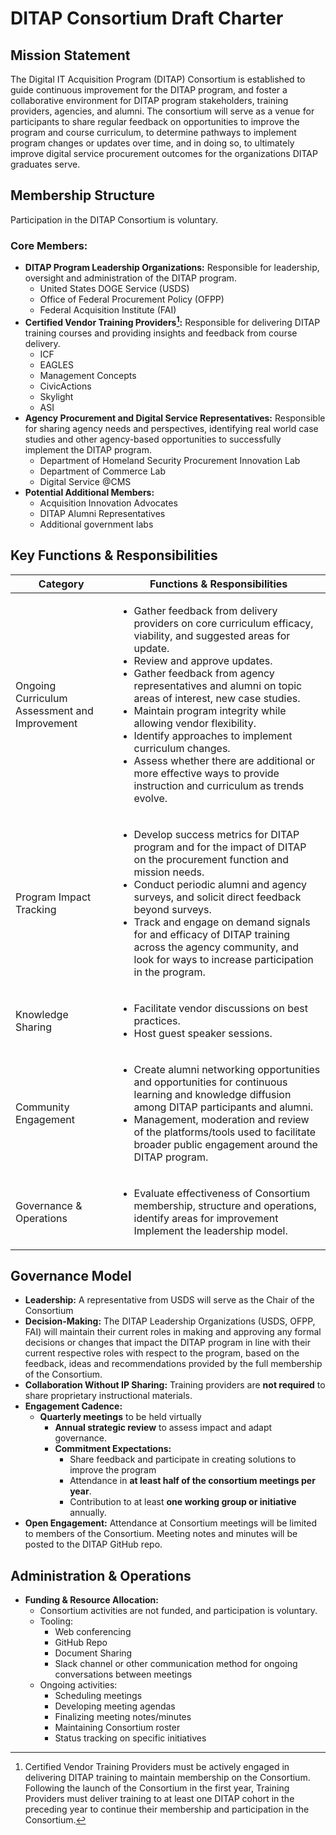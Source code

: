 # DITAP Consortium Draft Charter

## Mission Statement
The Digital IT Acquisition Program (DITAP) Consortium is established to guide continuous improvement for the DITAP program, and foster a collaborative environment for DITAP program stakeholders, training providers, agencies, and alumni. The consortium will serve as a venue for participants to share regular feedback on opportunities to improve the program and course curriculum, to determine pathways to implement program changes or updates over time, and in doing so, to ultimately improve digital service procurement outcomes for the organizations DITAP graduates serve. 

## Membership Structure
Participation in the DITAP Consortium is voluntary. 
### Core Members:
- **DITAP Program Leadership Organizations:** Responsible for leadership, oversight and administration of the DITAP program.
  - United States DOGE Service (USDS)
  - Office of Federal Procurement Policy (OFPP)
  - Federal Acquisition Institute (FAI)
- **Certified Vendor Training Providers[^1]:** Responsible for delivering DITAP training courses and providing insights and feedback from course delivery. 
  - ICF 
  - EAGLES
  - Management Concepts
  - CivicActions 
  - Skylight
  - ASI
- **Agency Procurement and Digital Service Representatives:** Responsible for sharing agency needs and perspectives, identifying real world case studies and other agency-based opportunities to successfully implement the DITAP program.
  - Department of Homeland Security Procurement Innovation Lab 
  - Department of Commerce Lab 
  - Digital Service @CMS
- **Potential Additional Members:** 
  - Acquisition Innovation Advocates 
  - DITAP Alumni Representatives
  - Additional government labs
 
[^1]: Certified Vendor Training Providers must be actively engaged in delivering DITAP training to maintain membership on the Consortium. Following the launch of the Consortium in the first year, Training Providers must deliver training to at least one DITAP cohort in the preceding year to continue their membership and participation in the Consortium. 

## Key Functions & Responsibilities

| Category  | Functions & Responsibilities |
| ------------- | ------------- |
| Ongoing Curriculum Assessment and Improvement  | <ul><li>Gather feedback from delivery providers on core curriculum efficacy, viability, and suggested areas for update.</li><li>Review and approve updates. </li><li>Gather feedback from agency representatives and alumni on topic areas of interest, new case studies.</li><li>Maintain program integrity while allowing vendor flexibility.</li><li>Identify approaches to implement curriculum changes.</li><li>Assess whether there are additional or more effective ways to provide instruction and curriculum as trends evolve.</li></ul>  |
| Program Impact Tracking  | <ul><li>Develop success metrics for DITAP program and for the impact of DITAP on the procurement function and mission needs.</li><li>Conduct periodic alumni and agency surveys, and solicit direct feedback beyond surveys.</li><li>Track and engage on demand signals for and efficacy of DITAP training across the agency community, and look for ways to increase participation in the program.</li></ul>  |
| Knowledge Sharing | <ul><li>Facilitate vendor discussions on best practices.</li><li>Host guest speaker sessions.</li></ul>  |
| Community Engagement  | <ul><li>Create alumni networking opportunities and opportunities for continuous learning and knowledge diffusion among DITAP participants and alumni. </li><li>Management, moderation and review of the platforms/tools used to facilitate broader public engagement around the DITAP program.</li></ul>  |
| Governance & Operations |  <ul><li>Evaluate effectiveness of Consortium membership, structure and operations, identify areas for improvement Implement the leadership model.</li></ul>  |

## Governance Model
- **Leadership:** A representative from USDS will serve as the Chair of the Consortium
- **Decision-Making:** The DITAP Leadership Organizations (USDS, OFPP, FAI) will maintain their current roles in making and approving any formal decisions or changes that impact the DITAP program in line with their current respective roles with respect to the program, based on the feedback, ideas and recommendations provided by the full membership of the Consortium. 
- **Collaboration Without IP Sharing:** Training providers are **not required** to share proprietary instructional materials.
- **Engagement Cadence:**
  - **Quarterly meetings** to be held virtually 
    - **Annual strategic review** to assess impact and adapt governance.
    - **Commitment Expectations:**
      - Share feedback and participate in creating solutions to improve the program 
      - Attendance in **at least half of the consortium meetings per year**.
      - Contribution to at least **one working group or initiative** annually.
- **Open Engagement:** Attendance at Consortium meetings will be limited to members of the Consortium. Meeting notes and minutes will be posted to the DITAP GitHub repo. 

## Administration & Operations
- **Funding & Resource Allocation:**
  - Consortium activities are not funded, and participation is voluntary. 
  - Tooling: 
    - Web conferencing
    - GitHub Repo
    - Document Sharing
    - Slack channel or other communication method for ongoing conversations between meetings
  - Ongoing activities: 
    - Scheduling meetings
    - Developing meeting agendas
    - Finalizing meeting notes/minutes
    - Maintaining Consortium roster 
    - Status tracking on specific initiatives

